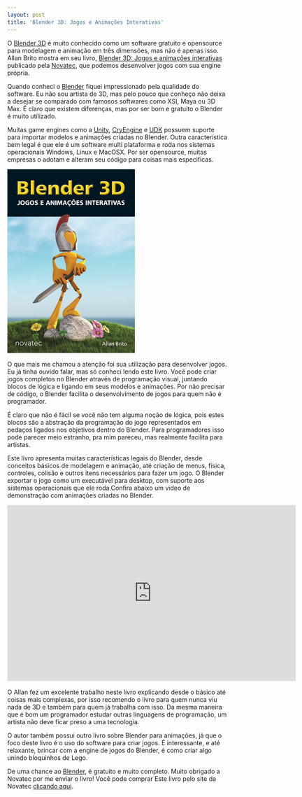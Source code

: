 ```yaml
---
layout: post
title: 'Blender 3D: Jogos e Animações Interativas'
---
```


O [Blender 3D](http://www.blender.org/ "Blender") é muito conhecido como um software gratuito e opensource para modelagem e animação em três dimensões, mas não é apenas isso. Allan Brito mostra em seu livro, [Blender 3D: Jogos e animações interativas](http://novatec.com.br/livros/blender_3d/ "Blender") publicado pela [Novatec](http://novatec.com.br "Novatec"), que podemos desenvolver jogos com sua engine própria.

Quando conheci o [Blender](http://www.blender.org/ "Blender") fiquei impressionado pela qualidade do software. Eu não sou artista de 3D, mas pelo pouco que conheço não deixa a desejar se comparado com famosos softwares como XSI, Maya ou 3D Max. É claro que existem diferenças, mas por ser bom e gratuito o Blender é muito utilizado.

Muitas game engines como a [Unity](http://unity3d.com/ "Unity"), [CryEngine](http://www.crytek.com/cryengine "CryEngine") e [UDK](http://www.unrealengine.com/udk/ "UDK") possuem suporte para importar modelos e animações criadas no Blender. Outra característica bem legal é que ele é um software multi plataforma e roda nos sistemas operacionais Windows, Linux e MacOSX. Por ser opensource, muitas empresas o adotam e alteram seu código para coisas mais especificas.

[![](../content/images/2013/08/capa_ampliada9788575222805.jpg "Blender 3D")](../content/images/2013/08/capa_ampliada9788575222805.jpg)

O que mais me chamou a atenção foi sua utilização para desenvolver jogos. Eu já tinha ouvido falar, mas só conheci lendo este livro. Você pode criar jogos completos no Blender através de programação visual, juntando blocos de lógica e ligando em seus modelos e animações. Por não precisar de código, o Blender facilita o desenvolvimento de jogos para quem não é programador.

É claro que não é fácil se você não tem alguma noção de lógica, pois estes blocos são a abstração da programação do jogo representados em pedaços ligados nos objetivos dentro do Blender. Para programadores isso pode parecer meio estranho, pra mim pareceu, mas realmente facilita para artistas.

Este livro apresenta muitas características legais do Blender, desde conceitos básicos de modelagem e animação, até criação de menus, física, controles, colisão e outros itens necessários para fazer um jogo. O Blender exportar o jogo como um executável para desktop, com suporte aos sistemas operacionais que ele roda.Confira abaixo um video de demonstração com animações criadas no Blender.

<span class="embed-youtube" style="text-align:center; display: block;"><iframe allowfullscreen="true" class="youtube-player" frameborder="0" height="402" src="http://www.youtube.com/embed/1XZGulDxz9o?version=3&rel=1&fs=1&autohide=2&showsearch=0&showinfo=1&iv_load_policy=1&hd=1&wmode=transparent" type="text/html" width="660"></iframe></span>

O Allan fez um excelente trabalho neste livro explicando desde o básico até coisas mais complexas, por isso recomendo o livro para quem nunca viu nada de 3D e também para quem já trabalha com isso. Da mesma maneira que é bom um programador estudar outras linguagens de programação, um artista não deve ficar preso a uma tecnologia.

O autor também possui outro livro sobre Blender para animações, já que o foco deste livro é o uso do software para criar jogos. É interessante, e até relaxante, brincar com a engine de jogos do Blender, é como criar algo unindo bloquinhos de Lego.

De uma chance ao [Blender](http://www.blender.org/ "Blender"), é gratuito e muito completo. Muito obrigado a Novatec por me enviar o livro! Você pode comprar Este livro pelo site da Novatec [clicando aqui](http://novatec.com.br/livros/blender_3d/ "Novatec").
